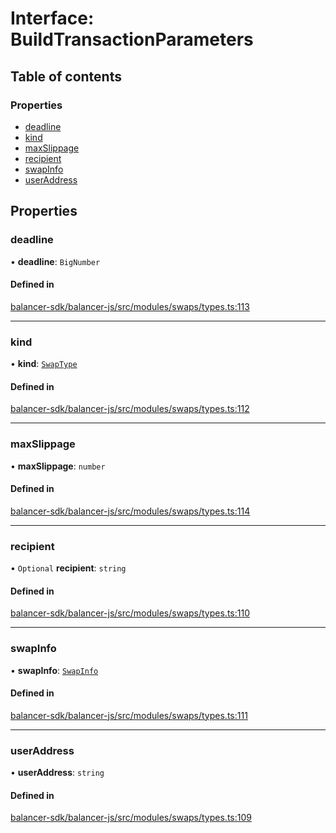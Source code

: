 # Interface: BuildTransactionParameters

## Table of contents

### Properties

- [deadline](BuildTransactionParameters.md#deadline)
- [kind](BuildTransactionParameters.md#kind)
- [maxSlippage](BuildTransactionParameters.md#maxslippage)
- [recipient](BuildTransactionParameters.md#recipient)
- [swapInfo](BuildTransactionParameters.md#swapinfo)
- [userAddress](BuildTransactionParameters.md#useraddress)

## Properties

### deadline

• **deadline**: `BigNumber`

#### Defined in

[balancer-sdk/balancer-js/src/modules/swaps/types.ts:113](https://github.com/balancer-labs/balancer-sdk/blob/c094037b/balancer-js/src/modules/swaps/types.ts#L113)

___

### kind

• **kind**: [`SwapType`](../enums/SwapType.md)

#### Defined in

[balancer-sdk/balancer-js/src/modules/swaps/types.ts:112](https://github.com/balancer-labs/balancer-sdk/blob/c094037b/balancer-js/src/modules/swaps/types.ts#L112)

___

### maxSlippage

• **maxSlippage**: `number`

#### Defined in

[balancer-sdk/balancer-js/src/modules/swaps/types.ts:114](https://github.com/balancer-labs/balancer-sdk/blob/c094037b/balancer-js/src/modules/swaps/types.ts#L114)

___

### recipient

• `Optional` **recipient**: `string`

#### Defined in

[balancer-sdk/balancer-js/src/modules/swaps/types.ts:110](https://github.com/balancer-labs/balancer-sdk/blob/c094037b/balancer-js/src/modules/swaps/types.ts#L110)

___

### swapInfo

• **swapInfo**: [`SwapInfo`](SwapInfo.md)

#### Defined in

[balancer-sdk/balancer-js/src/modules/swaps/types.ts:111](https://github.com/balancer-labs/balancer-sdk/blob/c094037b/balancer-js/src/modules/swaps/types.ts#L111)

___

### userAddress

• **userAddress**: `string`

#### Defined in

[balancer-sdk/balancer-js/src/modules/swaps/types.ts:109](https://github.com/balancer-labs/balancer-sdk/blob/c094037b/balancer-js/src/modules/swaps/types.ts#L109)
